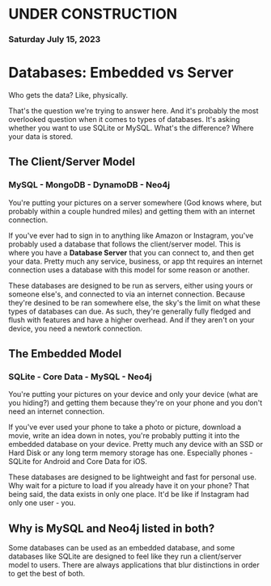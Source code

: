 # UNDER CONSTRUCTION

### Saturday July 15, 2023

#

# Databases: Embedded vs Server

Who gets the data? Like, physically. 

That's the question we're trying to answer here. And it's probably the most overlooked question when it comes to types of databases. It's asking whether you want to use SQLite or MySQL. What's the difference? Where your data is stored.

## The Client/Server Model

### MySQL - MongoDB -  DynamoDB - Neo4j

You're putting your pictures on a server somewhere (God knows where, but probably within a couple hundred miles) and getting them with an internet connection. 

If you've ever had to sign in to anything like Amazon or Instagram, you've probably used a database that follows the client/server model. This is where you have a **Database Server** that you can connect to, and then get your data. Pretty much any service, business, or app tht requires an internet connection uses a database with this model for some reason or another.

These databases are designed to be run as servers, either using yours or someone else's, and connected to via an internet connection. Because they're desined to be ran somewhere else, the sky's the limit on what these types of databases can due. As such, they're generally fully fledged and flush with features and have a higher overhead. And if they aren't on your device, you need a newtork connection.

## The Embedded Model

### SQLite - Core Data - MySQL - Neo4j

You're putting your pictures on your device and only your device (what are you hiding?) and getting them because they're on your phone and you don't need an internet connection.

If you've ever used your phone to take a photo or picture, download a movie, write an idea down in notes, you're probably putting it into the embedded database on your device. Pretty much any device with an SSD or Hard Disk or any long term memory storage has one. Especially phones - SQLite for Android and Core Data for iOS.

These databases are designed to be lightweight and fast for personal use. Why wait for a picture to load if you already have it on your phone? That being said, the data exists in only one place. It'd be like if Instagram had only one user - you. 

## Why is MySQL and Neo4j listed in both?

Some databases can be used as an embedded database, and some databases like SQLite are designed to feel like they run a client/server model to users. There are always applications that blur distinctions in order to get the best of both. 
